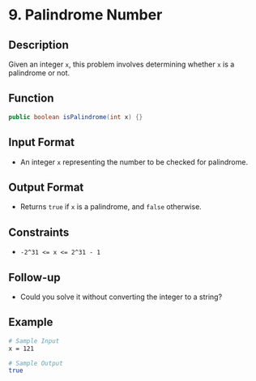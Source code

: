 # 9. Palindrome Number

## Description

Given an integer `x`, this problem involves determining whether `x` is a palindrome or not.

## Function

```java
public boolean isPalindrome(int x) {}
```

## Input Format

- An integer `x` representing the number to be checked for palindrome.

## Output Format

- Returns `true` if `x` is a palindrome, and `false` otherwise.

## Constraints

- `-2^31 <= x <= 2^31 - 1`

## Follow-up

- Could you solve it without converting the integer to a string?

## Example

```bash
# Sample Input
x = 121

# Sample Output
true
```

